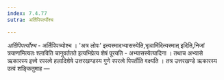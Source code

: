 ```yaml
---
index: 7.4.77
sutra: अर्तिपिपर्त्योश्च

---
```

_अर्तिपिपर्त्योश्च_ - अर्तिपिपत्र्योश्च । 'अत्र लोपः' इत्यस्मादभ्यासस्येति,भृञामि॑दित्यस्मात् इदिति,निजां त्रयाणा॑मित्यतः श्लाविति चानुवर्ततते इत्यभिप्रेत्य शेषं पूरयति - अभ्यासस्येत्यादिना । तथाच अभ्यासे ऋकारस्य इत्त्वे रपरत्वे हलादिशेषे उत्तरखण्डस्य गुणे रपरत्वे पिपर्तीति वक्ष्यति । तत्र उत्तरखण्डे ऋकारस्य उत्वं शङ्कितुमाह —